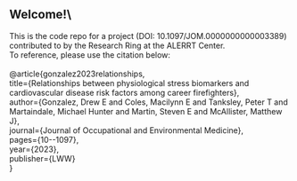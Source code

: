 ## Welcome!\
This is the code repo for a project (DOI: 10.1097/JOM.0000000000003389) contributed to by the Research Ring at the ALERRT Center. \
To reference, please use the citation below:\
\
@article{gonzalez2023relationships,\
  title={Relationships between physiological stress biomarkers and cardiovascular disease risk factors among career firefighters},\
  author={Gonzalez, Drew E and Coles, Macilynn E and Tanksley, Peter T and Martaindale, Michael Hunter and Martin, Steven E and McAllister, Matthew J},\
  journal={Journal of Occupational and Environmental Medicine},\
  pages={10--1097},\
  year={2023},\
  publisher={LWW}\
  }